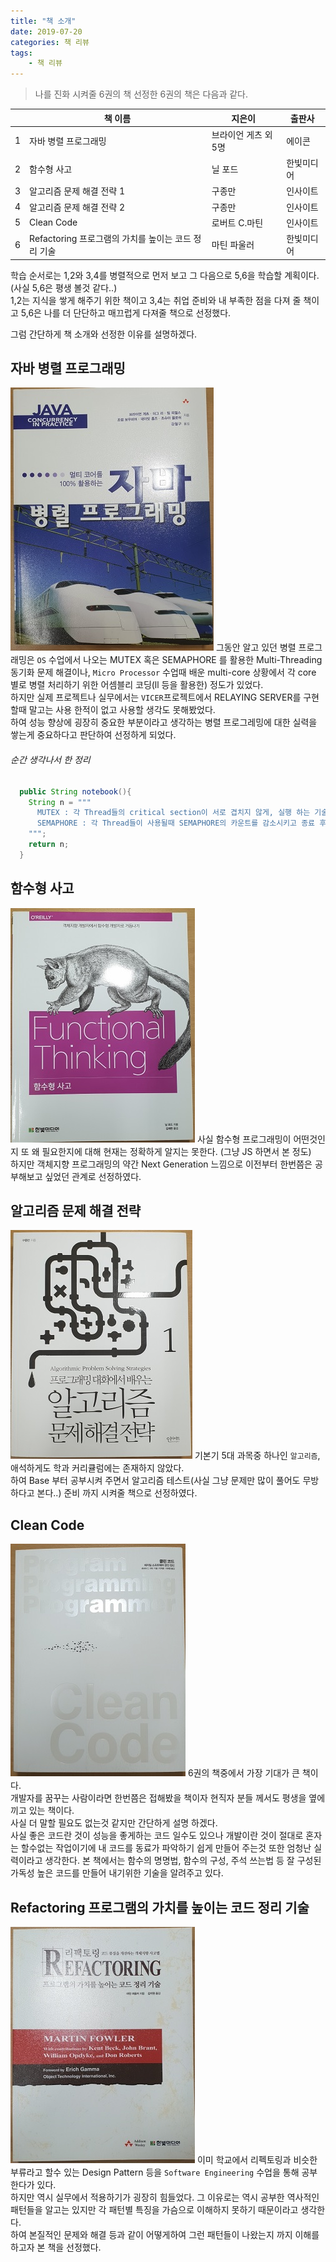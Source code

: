 ```yaml
---
title: "책 소개"
date: 2019-07-20
categories: 책 리뷰
tags:
    - 책 리뷰
---
```


> 나를 진화 시켜줄 6권의 책
선정한 6권의 책은 다음과 같다.


|   |️ 책 이름                                            | 지은이 ️             | 출판사 ️       |
| -- | ------------------------------------------------ | ------------------- | ------------ |
| 1 | 자바 병렬 프로그래밍                               | 브라이언 게츠 외 5명 | 에이콘       |                       
| 2 | 함수형 사고                                       | 닐 포드             | 한빛미디어    |
| 3 | 알고리즘 문제 해결 전략 1                          | 구종만              | 인사이트  |
| 4 | 알고리즘 문제 해결 전략 2                          | 구종만             | 인사이트     |
| 5 | Clean Code                                       | 로버트 C.마틴       | 인사이트     |
| 6 | Refactoring 프로그램의 가치를 높이는 코드 정리 기술 | 마틴 파울러         | 한빛미디어     |

학습 순서로는 1,2와 3,4를 병렬적으로 먼저 보고 그 다음으로 5,6을 학습할 계획이다. (사실 5,6은 평생 볼것 같다..)  
1,2는 지식을 쌓게 해주기 위한 책이고 3,4는 취업 준비와 내 부족한 점을 다져 줄 책이고 5,6은 나를 더 단단하고 매끄럽게 다져줄 책으로 선정했다.  

그럼 간단하게 책 소개와 선정한 이유를 설명하겠다.  


## 자바 병렬 프로그래밍
![](/img/post_introducing_books/Java_concurrency.jpg)
그동안 알고 있던 병렬 프로그래밍은 `OS` 수업에서 나오는 MUTEX 혹은 SEMAPHORE 를 활용한 Multi-Threading 동기화 문제 해결이나, `Micro Processor` 수업때 배운 multi-core 상황에서 각 core 별로 병렬 처리하기 위한 어셈블리 코딩(ll 등을 활용한) 정도가 있었다.  
하지만 실제 프로젝트나 실무에서는 `VICER`프로젝트에서 RELAYING SERVER를 구현할때 말고는 사용 한적이 없고 사용할 생각도 못해봤었다.  
하여 성능 향상에 굉장히 중요한 부분이라고 생각하는 병렬 프로그레밍에 대한 실력을 쌓는게 중요하다고 판단하여 선정하게 되었다.

###### 순간 생각나서 한 정리
```java
  public String notebook(){
    String n = """
      MUTEX : 각 Thread들의 critical section이 서로 겹치지 않게, 실행 하는 기술.
      SEMAPHORE : 각 Thread들이 사용될때 SEMAPHORE의 카운트를 감소시키고 종료 후에는 다시 증가시켜주는 방식으로 공유 변수가 다수일때 사용한다.
    """;
    return n;
  }
```


## 함수형 사고
![](/img/post_introducing_books/functional_thinking.jpg)
사실 함수형 프로그래밍이 어떤것인지 또 왜 필요한지에 대해 현재는 정확하게 알지는 못한다. (그냥 JS 하면서 본 정도)  
하지만 객체지향 프로그래밍의 약간 Next Generation 느낌으로 이전부터 한번쯤은 공부해보고 싶었던 관계로 선정하였다.


## 알고리즘 문제 해결 전략
![](/img/post_introducing_books/algorithm_1.jpg)
기본기 5대 과목중 하나인 `알고리즘`, 애석하게도 학과 커리큘럼에는 존재하지 않았다.  
하여 Base 부터 공부시켜 주면서 알고리즘 테스트(사실 그냥 문제만 많이 풀어도 무방하다고 본다..) 준비 까지 시켜줄 책으로 선정하였다.


## Clean Code
![](/img/post_introducing_books/clean_code.jpg)
6권의 책중에서 가장 기대가 큰 책이다.  
개발자를 꿈꾸는 사람이라면 한번쯤은 접해봤을 책이자 현직자 분들 께서도 평생을 옆에 끼고 있는 책이다.  
사실 더 말할 필요도 없는것 같지만 간단하게 설명 하겠다.  
사실 좋은 코드란 것이 성능을 좋게하는 코드 일수도 있으나 개발이란 것이 절대로 혼자는 할수없는 작업이기에 내 코드를 동료가 파악하기 쉽게 만들어 주는것 또한 엄청난 실력이라고 생각한다. 본 책에서는 함수의 명명법, 함수의 구성, 주석 쓰는법 등 잘 구성된 가독성 높은 코드를 만들어 내기위한 기술을 알려주고 있다.  


## Refactoring 프로그램의 가치를 높이는 코드 정리 기술
![](/img/post_introducing_books/Refactoring.jpg)
이미 학교에서 리펙토링과 비슷한 부류라고 할수 있는 Design Pattern 등을 `Software Engineering` 수업을 통해 공부한다가 있다.  
하지만 역시 실무에서 적용하기가 굉장히 힘들었다. 그 이유로는 역시 공부한 역사적인 패턴들을 알고는 있지만 각 패턴별 특징을 가슴으로 이해하지 못하기 때문이라고 생각한다.  
하여 본질적인 문제와 해결 등과 같이 어떻게하여 그런 패턴들이 나왔는지 까지 이해를 하고자 본 책을 선정했다.
